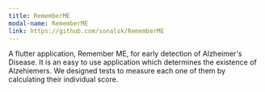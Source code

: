 ```yaml
---
title: RememberME
modal-name: RememberME
link: https://github.com/sonalsk/RememberME
---
```


A flutter application, Remember ME, for early detection of Alzheimer's Disease. It is an easy to use application which determines the existence of Alzehiemers. We designed tests to measure each one of them by calculating their individual score.